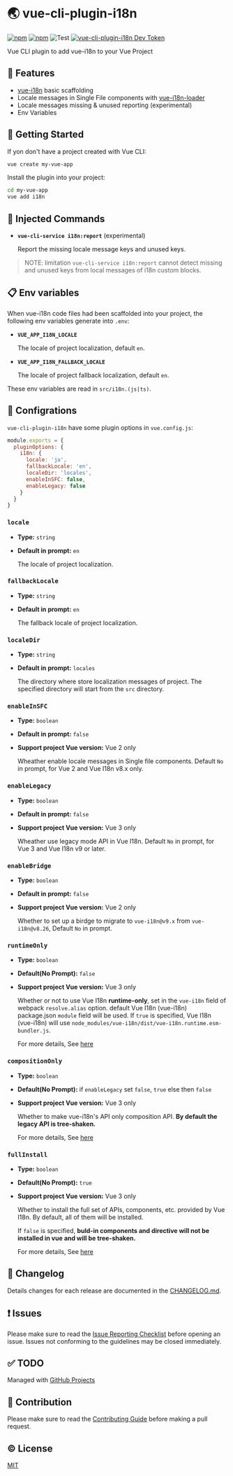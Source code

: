 # 🌏 vue-cli-plugin-i18n

[![npm](https://img.shields.io/npm/v/vue-cli-plugin-i18n/next.svg)](https://www.npmjs.com/package/vue-cli-plugin-i18n)
[![npm](https://img.shields.io/npm/v/vue-cli-plugin-i18n.svg)](https://www.npmjs.com/package/vue-cli-plugin-i18n)
![Test](https://github.com/intlify/vue-cli-plugin-i18n/workflows/Test/badge.svg)
[![vue-cli-plugin-i18n Dev Token](https://badge.devtoken.rocks/vue-cli-plugin-i18n)](https://devtoken.rocks/package/vue-cli-plugin-i18n)

Vue CLI plugin to add vue-i18n to your Vue Project

## 🌟 Features
- [vue-i18n](https://github.com/kazupon/vue-i18n) basic scaffolding
- Locale messages in Single File components with [vue-i18n-loader](https://github.com/intlify/vue-i18n-loader)
- Locale messages missing & unused reporting (experimental)
- Env Variables


## 🚀 Getting Started
If yon don't have a project created with Vue CLI:

```sh
vue create my-vue-app
```

Install the plugin into your project:

```sh
cd my-vue-app
vue add i18n
```

## 🔨 Injected Commands
- **`vue-cli-service i18n:report`** (experimental)

  Report the missing locale message keys and unused keys.

> NOTE: limitation
> `vue-cli-service i18n:report` cannot detect missing and unused keys from local messages of i18n custom blocks.


## 📋 Env variables
When vue-i18n code files had been scaffolded into your project, the following env variables generate into `.env`:

- **`VUE_APP_I18N_LOCALE`**

  The locale of project localization, default `en`.

- **`VUE_APP_I18N_FALLBACK_LOCALE`**

  The locale of project fallback localization, default `en`.

These env variables are read in `src/i18n.(js|ts)`.


## 🔧 Configrations

`vue-cli-plugin-i18n` have some plugin options in `vue.config.js`:

```js
module.exports = {
  pluginOptions: {
    i18n: {
      locale: 'ja',
      fallbackLocale: 'en',
      localeDir: 'locales',
      enableInSFC: false,
      enableLegacy: false
    }
  }
}
```

### `locale`

- **Type:** `string`
- **Default in prompt:** `en`

  The locale of project localization.

### `fallbackLocale`

- **Type:** `string`
- **Default in prompt:** `en`

  The fallback locale of project localization.

### `localeDir`

- **Type:** `string`
- **Default in prompt:** `locales`

  The directory where store localization messages of project. The specified directory will start from the `src` directory.

### `enableInSFC`

- **Type:** `boolean`
- **Default in prompt:** `false`
- **Support project Vue version:** Vue 2 only

  Wheather enable locale messages in Single file components. Default `No` in prompt, for Vue 2 and Vue I18n v8.x only.

### `enableLegacy`

- **Type:** `boolean`
- **Default in prompt:** `false`
- **Support project Vue version:** Vue 3 only

  Wheather use legacy mode API in Vue I18n. Default `No` in prompt, for Vue 3 and Vue I18n v9 or later.

### `enableBridge`

- **Type:** `boolean`
- **Default in prompt:** `false`
- **Support project Vue version:** Vue 2 only

  Whether to set up a birdge to migrate to `vue-i18n@v9.x` from `vue-i18n@v8.26`, Default `No` in prompt.

### `runtimeOnly`
- **Type:** `boolean`
- **Default(No Prompt):** `false`
- **Support project Vue version:** Vue 3 only

  Whether or not to use Vue I18n **runtime-only**, set in the `vue-i18n` field of webpack `resolve.alias` option. default Vue I18n (vue-i18n) package.json `module` field will be used.
  If `true` is specified, Vue I18n (vue-i18n) will use `node_modules/vue-i18n/dist/vue-i18n.runtime.esm-bundler.js`.

  For more details, See [here](https://vue-i18n.intlify.dev/guide/advanced/optimization.html#reduce-bundle-size-with-feature-build-flags)

### `compositionOnly`

- **Type:** `boolean`
- **Default(No Prompt):** if `enableLegacy` set `false`, `true` else then `false`
- **Support project Vue version:** Vue 3 only

  Whether to make vue-i18n's API only composition API. **By default the legacy API is tree-shaken.**

  For more details, See [here](https://vue-i18n.intlify.dev/guide/advanced/optimization.html#reduce-bundle-size-with-feature-build-flags)

### `fullInstall`

- **Type:** `boolean`
- **Default(No Prompt):** `true`
- **Support project Vue version:** Vue 3 only

  Whether to install the full set of APIs, components, etc. provided by Vue I18n. By default, all of them will be installed.

  If `false` is specified, **buld-in components and directive will not be installed in vue and will be tree-shaken.**

  For more details, See [here](https://vue-i18n.intlify.dev/guide/advanced/optimization.html#reduce-bundle-size-with-feature-build-flags)


## 📜 Changelog
Details changes for each release are documented in the [CHANGELOG.md](https://github.com/intlify/vue-cli-plugin-i18n/blob/master/CHANGELOG.md).


## ❗ Issues
Please make sure to read the [Issue Reporting Checklist](https://github.com/intlify/vue-cli-plugin-i18n/blob/master/.github/CONTRIBUTING.md#issue-reporting-guidelines) before opening an issue. Issues not conforming to the guidelines may be closed immediately.


## ✅ TODO
Managed with [GitHub Projects](https://github.com/intlify/vue-cli-plugin-i18n/projects/1)

## 💪 Contribution
Please make sure to read the [Contributing Guide](https://github.com/intlify/vue-cli-plugin-i18n/blob/master/.github/CONTRIBUTING.md) before making a pull request.


## ©️ License

[MIT](http://opensource.org/licenses/MIT)
